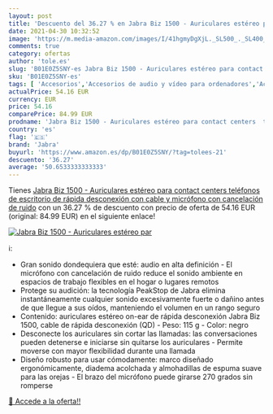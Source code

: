 ```yaml
---
layout: post
title: 'Descuento del 36.27 % en Jabra Biz 1500 - Auriculares estéreo par'
date: 2021-04-30 10:32:52
image: 'https://m.media-amazon.com/images/I/41hgmyDgXjL._SL500_._SL400_.jpg'
comments: true
category: ofertas
author: 'tole.es'
slug: 'B01E0Z5SNY-es Jabra Biz 1500 - Auriculares estéreo para contact centers...'
sku: 'B01E0Z5SNY-es'
tags: [ 'Accesorios','Accesorios de audio y vídeo para ordenadores','Accesorios de telefonía fija','Auriculares con micrófonos','Auriculares con micrófonos para teléfonos fijos','Auriculares para equipo de audio','Auriculares y accesorios','Electrónica','Informática','Telefonía fija y accesorios','auriculares','estéreo','jabra', ]
actualPrice: 54.16 EUR
currency: EUR
price: 54.16
comparePrice: 84.99 EUR
prodname: 'Jabra Biz 1500 - Auriculares estéreo para contact centers  teléfonos de escritorio   de rápida desconexión con cable y micrófono con cancelación de ruido'
country: 'es'
flag: '🇪🇸'
brand: 'Jabra'
buyurl: 'https://www.amazon.es/dp/B01E0Z5SNY/?tag=tolees-21'
descuento: '36.27'
average: '50.6533333333333'
---
```


Tienes [Jabra Biz 1500 - Auriculares estéreo para contact centers  teléfonos de escritorio   de rápida desconexión con cable y micrófono con cancelación de ruido](https://www.amazon.es/dp/B01E0Z5SNY/?tag=tolees-21) con un 36.27 % de descuento con precio de oferta de 54.16 EUR (original: 84.99 EUR) en el siguiente enlace!

[![Jabra Biz 1500 - Auriculares estéreo par](https://m.media-amazon.com/images/I/41hgmyDgXjL._SL500_._SL400_.jpg)](https://www.amazon.es/dp/B01E0Z5SNY/?tag=tolees-21)

ℹ️:

- Gran sonido dondequiera que esté: audio en alta definición - El micrófono con cancelación de ruido reduce el sonido ambiente en espacios de trabajo flexibles en el hogar o lugares remotos
- Protege su audición: la tecnología PeakStop de Jabra elimina instantáneamente cualquier sonido excesivamente fuerte o dañino antes de que llegue a sus oídos, manteniendo el volumen en un rango seguro
- Contenido: auriculares estéreo on-ear de rápida desconexión Jabra Biz 1500, cable de rápida desconexión (QD) - Peso: 115 g - Color: negro
- Desconecte los auriculares sin cortar las llamadas: las conversaciones pueden detenerse e iniciarse sin quitarse los auriculares - Permite moverse con mayor flexibilidad durante una llamada
- Diseño robusto para usar cómodamente: marco diseñado ergonómicamente, diadema acolchada y almohadillas de espuma suave para las orejas - El brazo del micrófono puede girarse 270 grados sin romperse

[🛒 Accede a la oferta!!](https://www.amazon.es/dp/B01E0Z5SNY/?tag=tolees-21)
